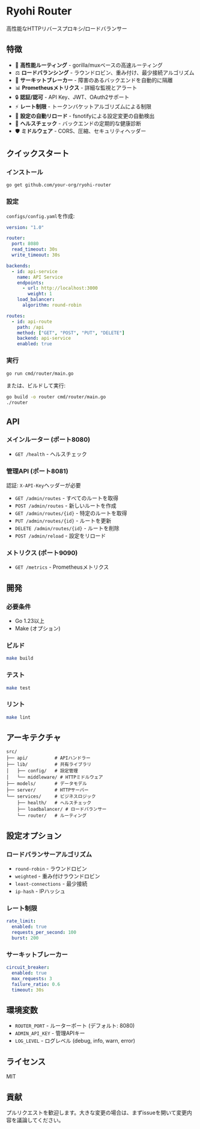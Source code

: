 # Ryohi Router

高性能なHTTPリバースプロキシ/ロードバランサー

## 特徴

- 🚀 **高性能ルーティング** - gorilla/muxベースの高速ルーティング
- ⚖️ **ロードバランシング** - ラウンドロビン、重み付け、最少接続アルゴリズム
- 🔄 **サーキットブレーカー** - 障害のあるバックエンドを自動的に隔離
- 📊 **Prometheusメトリクス** - 詳細な監視とアラート
- 🔒 **認証/認可** - API Key、JWT、OAuth2サポート
- ⚡ **レート制限** - トークンバケットアルゴリズムによる制限
- 🔧 **設定の自動リロード** - fsnotifyによる設定変更の自動検出
- 🏥 **ヘルスチェック** - バックエンドの定期的な健康診断
- 🛡️ **ミドルウェア** - CORS、圧縮、セキュリティヘッダー

## クイックスタート

### インストール

```bash
go get github.com/your-org/ryohi-router
```

### 設定

`configs/config.yaml`を作成:

```yaml
version: "1.0"

router:
  port: 8080
  read_timeout: 30s
  write_timeout: 30s

backends:
  - id: api-service
    name: API Service
    endpoints:
      - url: http://localhost:3000
        weight: 1
    load_balancer:
      algorithm: round-robin

routes:
  - id: api-route
    path: /api
    method: ["GET", "POST", "PUT", "DELETE"]
    backend: api-service
    enabled: true
```

### 実行

```bash
go run cmd/router/main.go
```

または、ビルドして実行:

```bash
go build -o router cmd/router/main.go
./router
```

## API

### メインルーター (ポート8080)

- `GET /health` - ヘルスチェック

### 管理API (ポート8081)

認証: `X-API-Key`ヘッダーが必要

- `GET /admin/routes` - すべてのルートを取得
- `POST /admin/routes` - 新しいルートを作成
- `GET /admin/routes/{id}` - 特定のルートを取得
- `PUT /admin/routes/{id}` - ルートを更新
- `DELETE /admin/routes/{id}` - ルートを削除
- `POST /admin/reload` - 設定をリロード

### メトリクス (ポート9090)

- `GET /metrics` - Prometheusメトリクス

## 開発

### 必要条件

- Go 1.23以上
- Make (オプション)

### ビルド

```bash
make build
```

### テスト

```bash
make test
```

### リント

```bash
make lint
```

## アーキテクチャ

```
src/
├── api/          # APIハンドラー
├── lib/          # 共有ライブラリ
│   ├── config/   # 設定管理
│   └── middleware/ # HTTPミドルウェア
├── models/       # データモデル
├── server/       # HTTPサーバー
└── services/     # ビジネスロジック
    ├── health/   # ヘルスチェック
    ├── loadbalancer/ # ロードバランサー
    └── router/   # ルーティング
```

## 設定オプション

### ロードバランサーアルゴリズム

- `round-robin` - ラウンドロビン
- `weighted` - 重み付けラウンドロビン
- `least-connections` - 最少接続
- `ip-hash` - IPハッシュ

### レート制限

```yaml
rate_limit:
  enabled: true
  requests_per_second: 100
  burst: 200
```

### サーキットブレーカー

```yaml
circuit_breaker:
  enabled: true
  max_requests: 3
  failure_ratio: 0.6
  timeout: 30s
```

## 環境変数

- `ROUTER_PORT` - ルーターポート (デフォルト: 8080)
- `ADMIN_API_KEY` - 管理APIキー
- `LOG_LEVEL` - ログレベル (debug, info, warn, error)

## ライセンス

MIT

## 貢献

プルリクエストを歓迎します。大きな変更の場合は、まずissueを開いて変更内容を議論してください。